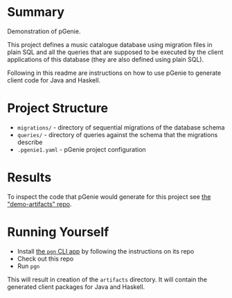 # Summary

Demonstration of pGenie. 

This project defines a music catalogue database using migration files in plain SQL and all the queries that are supposed to be executed by the client applications of this database (they are also defined using plain SQL).

Following in this readme are instructions on how to use pGenie to generate client code for Java and Haskell.

# Project Structure

- `migrations/` - directory of sequential migrations of the database schema
- `queries/` - directory of queries against the schema that the migrations describe
- `.pgenie1.yaml` - pGenie project configuration

# Results

To inspect the code that pGenie would generate for this project see [the "demo-artifacts" repo](https://github.com/pgenie-io/demo-artifacts).

# Running Yourself

- Install [the `pgn` CLI app](https://github.com/pgenie-io/cli) by following the instructions on its repo
- Check out this repo
- Run `pgn`

This will result in creation of the `artifacts` directory. It will contain the generated client packages for Java and Haskell.

